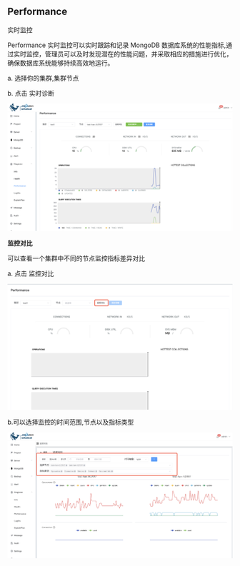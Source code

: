 ## Performance

实时监控

Performance 实时监控可以实时跟踪和记录 MongoDB 数据库系统的性能指标,通过实时监控，管理员可以及时发现潜在的性能问题，并采取相应的措施进行优化，确保数据库系统能够持续高效地运行。

a. 选择你的集群,集群节点

b. 点击 实时诊断 

![1](../../../../images/whalealPlatformImages/Performance.png)



**监控对比**

可以查看一个集群中不同的节点监控指标差异对比

a. 点击 监控对比

![1](../../../../images/whalealPlatformImages/Performance1.png)



b.可以选择监控的时间范围,节点以及指标类型

 ![1](../../../../images/whalealPlatformImages/Performance2.png)

